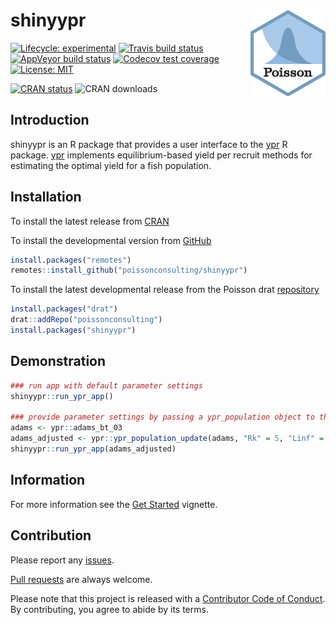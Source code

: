 
<!-- README.md is generated from README.Rmd. Please edit that file -->

# shinyypr <img src="man/figures/logo.png" align="right" />

<!-- badges: start -->

[![Lifecycle:
experimental](https://img.shields.io/badge/lifecycle-experimental-orange.svg)](https://www.tidyverse.org/lifecycle/%60#maturing)
[![Travis build
status](https://travis-ci.com/poissonconsulting/shinyypr.svg?branch=master)](https://travis-ci.com/poissonconsulting/shinyypr)
[![AppVeyor build
status](https://ci.appveyor.com/api/projects/status/github/poissonconsulting/shinyypr?branch=master&svg=true)](https://ci.appveyor.com/project/poissonconsulting/shinyypr)
[![Codecov test
coverage](https://codecov.io/gh/poissonconsulting/shinyypr/branch/master/graph/badge.svg)](https://codecov.io/gh/poissonconsulting/shinyypr?branch=master)
[![License:
MIT](https://img.shields.io/badge/License-MIT-green.svg)](https://opensource.org/licenses/MIT)
<!-- [![Tinyverse status](https://tinyverse.netlify.com/badge/shinyypr)](https://CRAN.R-project.org/package=shinyypr) -->
[![CRAN
status](https://www.r-pkg.org/badges/version/shinyypr)](https://cran.r-project.org/package=shinyypr)
![CRAN downloads](https://cranlogs.r-pkg.org/badges/shinyypr)
<!-- badges: end -->

## Introduction

shinyypr is an R package that provides a user interface to the
[ypr](https://github.com/poissonconsulting/ypr) R package.
[ypr](https://github.com/poissonconsulting/ypr) implements
equilibrium-based yield per recruit methods for estimating the optimal
yield for a fish population.

## Installation

To install the latest release from [CRAN](https://cran.r-project.org)

To install the developmental version from
[GitHub](https://github.com/poissonconsulting/shinyypr)

``` r
install.packages("remotes")
remotes::install_github("poissonconsulting/shinyypr")
```

To install the latest developmental release from the Poisson drat
[repository](https://github.com/poissonconsulting/drat)

``` r
install.packages("drat")
drat::addRepo("poissonconsulting")
install.packages("shinyypr")
```

## Demonstration

``` r
### run app with default parameter settings
shinyypr::run_ypr_app()

### provide parameter settings by passing a ypr_population object to the run_ypr_app function
adams <- ypr::adams_bt_03
adams_adjusted <- ypr::ypr_population_update(adams, "Rk" = 5, "Linf" = 140)
shinyypr::run_ypr_app(adams_adjusted)
```

## Information

For more information see the [Get
Started](https://poissonconsulting.github.io/shinyypr/articles/shinyypr.html)
vignette.

## Contribution

Please report any
[issues](https://github.com/poissonconsulting/shinyypr/issues).

[Pull requests](https://github.com/poissonconsulting/shinyypr/pulls) are
always welcome.

Please note that this project is released with a [Contributor Code of
Conduct](https://github.com/poissonconsulting/shinyypr/blob/master/CODE_OF_CONDUCT.md).
By contributing, you agree to abide by its terms.
